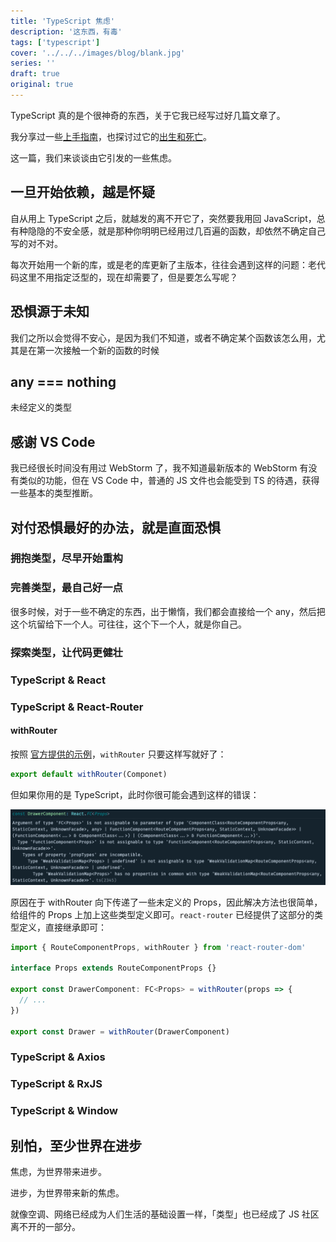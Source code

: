 ```yaml
---
title: 'TypeScript 焦虑'
description: '这东西，有毒'
tags: ['typescript']
cover: '../../../images/blog/blank.jpg'
series: ''
draft: true
original: true
---
```


TypeScript 真的是个很神奇的东西，关于它我已经写过好几篇文章了。

我分享过一些[上手指南](/blog/2019/07/28/typescript-the-second-day)，也探讨过它的[出生和死亡]('/blog/2019/10/10/typescript-another-fading-youth')。

这一篇，我们来谈谈由它引发的一些焦虑。

## 一旦开始依赖，越是怀疑

自从用上 TypeScript 之后，就越发的离不开它了，突然要我用回 JavaScript，总有种隐隐的不安全感，就是那种你明明已经用过几百遍的函数，却依然不确定自己写的对不对。

每次开始用一个新的库，或是老的库更新了主版本，往往会遇到这样的问题：老代码这里不用指定泛型的，现在却需要了，但是要怎么写呢？

## 恐惧源于未知

我们之所以会觉得不安心，是因为我们不知道，或者不确定某个函数该怎么用，尤其是在第一次接触一个新的函数的时候

## any === nothing

未经定义的类型

## 感谢 VS Code

我已经很长时间没有用过 WebStorm 了，我不知道最新版本的 WebStorm 有没有类似的功能，但在 VS Code 中，普通的 JS 文件也会能受到 TS 的待遇，获得一些基本的类型推断。

## 对付恐惧最好的办法，就是直面恐惧

### 拥抱类型，尽早开始重构

### 完善类型，最自己好一点

很多时候，对于一些不确定的东西，出于懒惰，我们都会直接给一个 any，然后把这个坑留给下一个人。可往往，这个下一个人，就是你自己。

### 探索类型，让代码更健壮


### TypeScript & React

### TypeScript & React-Router

#### withRouter

按照 [官方提供的示例](https://reactrouter.com/web/api/withRouter)，`withRouter` 只要这样写就好了：

```ts
export default withRouter(Componet)
```

但如果你用的是 TypeScript，此时你很可能会遇到这样的错误：

![withRouter](../../../images/blog/typescript-anxiety/withRouter.png)

原因在于 withRouter 向下传递了一些未定义的 Props，因此解决方法也很简单，给组件的 Props 上加上这些类型定义即可。`react-router` 已经提供了这部分的类型定义，直接继承即可：

```ts
import { RouteComponentProps, withRouter } from 'react-router-dom'

interface Props extends RouteComponentProps {}

export const DrawerComponent: FC<Props> = withRouter(props => {
  // ...
})

export const Drawer = withRouter(DrawerComponent)
```

### TypeScript & Axios

### TypeScript & RxJS

### TypeScript & Window


## 别怕，至少世界在进步


焦虑，为世界带来进步。

进步，为世界带来新的焦虑。


就像空调、网络已经成为人们生活的基础设置一样，「类型」也已经成了 JS 社区离不开的一部分。
